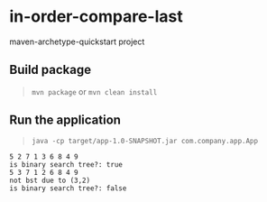 # in-order-compare-last

maven-archetype-quickstart project

## Build package

> `mvn package` or `mvn clean install`

## Run the application

> `java -cp target/app-1.0-SNAPSHOT.jar com.company.app.App`

```
5 2 7 1 3 6 8 4 9 
is binary search tree?: true
5 3 7 1 2 6 8 4 9 
not bst due to (3,2)
is binary search tree?: false
```
